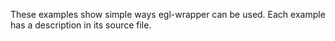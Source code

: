 These examples show simple ways egl-wrapper can be used. Each example has a description in its source file.